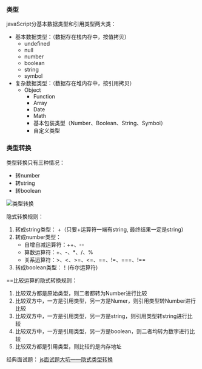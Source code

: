 ### 类型
javaScript分基本数据类型和引用类型两大类：
  - 基本数据类型：（数据存在栈内存中，按值拷贝）
    - undefined
    - null
    - number
    - boolean
    - string
    - symbol
  - 复杂数据类型：（数据存在堆内存中，按引用拷贝）
    - Object
      - Function
      - Array
      - Date
      - Math
      - 基本包装类型（Number、Boolean、String、Symbol）
      - 自定义类型

### 类型转换

类型转换只有三种情况：

- 转number
- 转string
- 转boolean

![类型转换](https://user-gold-cdn.xitu.io/2018/11/15/16716dec14421e47?imageslim)

隐式转换规则：
1. 转成string类型： +（只要+运算符一端有string, 最终结果一定是string）
2. 转成number类型：
    - 自增自减运算符：++、--
    - 算数运算符：+、-、*、/、%
    - 关系运算符：>、<、>=、<=、==、!=、===、!==
3. 转成boolean类型：！(布尔运算符)

==比较运算的隐式转换规则：
1. 比较双方都是原始类型，则二者都转为Number进行比较
2. 比较双方中，一方是引用类型，另一方是Numer，则引用类型转Number进行比较
3. 比较双方中，一方是引用类型，另一方是string，则引用类型转string进行比较
4. 比较双方中，一方是引用类型，另一方是boolean，则二者均转为数字进行比较
5. 比较双方都是引用类型，则比较的是内存地址

经典面试题：
[js面试题大坑——隐式类型转换](https://blog.csdn.net/itcast_cn/article/details/82887895?depth_1-utm_source=distribute.pc_relevant.none-task&utm_source=distribute.pc_relevant.none-task)
